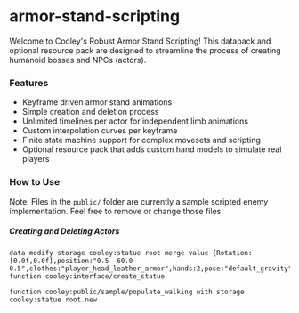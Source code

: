 # armor-stand-scripting
Welcome to Cooley's Robust Armor Stand Scripting!
This datapack and optional resource pack are designed to streamline the process of creating humanoid bosses and NPCs (actors).

### Features

- Keyframe driven armor stand animations
- Simple creation and deletion process
- Unlimited timelines per actor for independent limb animations
- Custom interpolation curves per keyframe
- Finite state machine support for complex movesets and scripting
- Optional resource pack that adds custom hand models to simulate real players

### How to Use

Note: Files in the `public/` folder are currently a sample scripted enemy implementation. Feel free to remove or change those files.

##### Creating and Deleting Actors
```mcfunction
data modify storage cooley:statue root merge value {Rotation:[0.0f,0.0f],position:"0.5 -60.0 0.5",clothes:"player_head_leather_armor",hands:2,pose:"default_gravity"}
function cooley:interface/create_statue
```
    function cooley:public/sample/populate_walking with storage cooley:statue root.new
